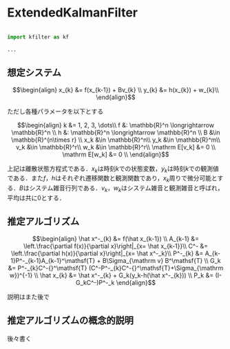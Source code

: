 # ExtendedKalmanFilter

```python

import kfilter as kf

...

```

## 想定システム

```math
\begin{align}
x_{k} &= f(x_{k-1}) + Bv_{k} \\
y_{k} &= h(x_{k}) + w_{k}\\
\end{align}
```
ただし各種パラメータを以下とする
```math
\begin{align}
k &= 1, 2, 3, \dots\\
f &: \mathbb{R}^n \longrightarrow \mathbb{R}^n \\
h &: \mathbb{R}^n \longrightarrow \mathbb{R}^n \\
B &\in \mathbb{R}^{n\times r} \\
x_k &\in \mathbb{R}^n\\
y_k &\in \mathbb{R}^m\\
v_k &\in \mathbb{R}^r\\
w_k &\in \mathbb{R}^r\\
\mathrm E[v_k] &= 0 \\
\mathrm E[w_k] &= 0 \\
\end{align}
```

上記は離散状態方程式である．$`x_k`$は時刻$`k`$での状態変数，$`y_k`$は時刻$`k`$での観測値である．また$`f`$，$`h`$はそれぞれ遷移関数と観測関数であり，$`x_k`$周りで微分可能とする．$`B`$はシステム雑音行列である．$`v_k`$，$`w_k`$はシステム雑音と観測雑音と呼ばれ，平均は共に$`0`$とする．

## 推定アルゴリズム

```math
\begin{align}
\hat x^-_{k} &= f(\hat x_{k-1}) \\
A_{k-1} &= \left.\frac{\partial f(x)}{\partial x}\right|_{x= \hat x_{k-1}}\\
C^- &= \left.\frac{\partial h(x)}{\partial x}\right|_{x= \hat x^-_k}\\
P^-_{k} &= A_{k-1}P^-_{k-1}A_{k-1}^\mathsf{T} + B\Sigma_{\mathrm v} B^\mathsf{T} \\
G_k &= P^-_{k}C^-{}^\mathsf{T} (C^-P^-_{k}C^-{}^\mathsf{T}+\Sigma_{\mathrm w})^{-1} \\
\hat x_{k} &= \hat x^-_{k} + G_k(y_k-h(\hat x^-_{k})) \\
P_k &= (I-G_kC^-)P^-_k
\end{align}
```

説明はまた後で

## 推定アルゴリズムの概念的説明

後々書く

